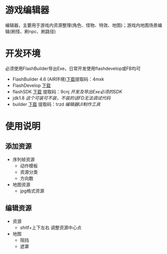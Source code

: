 # 游戏编辑器

编辑器，主要用于游戏内资源整理(角色、怪物、特效、地图)；游戏内地图场景编辑(刷怪、刷npc、刷路径)


# 开发环境
必须使用FlashBuilder导出Exe，日常开发使用flashdevelop或FB均可
* FlashBuilder 4.6 (AIR环境)[下载](https://pan.baidu.com/s/1ySpQpcwVcwa7dGkdprpWWg?pwd=4mxk)提取码：4mxk
* FlashDevelop [下载](http://www.flashdevelop.org/downloads/releases/FlashDevelop-5.3.3.exe)
* flashSDK [下载](https://pan.baidu.com/s/1L_F4PwEtWiP6bpl05Qms4g?pwd=9cnj) 提取码：9cnj  *开发及导出Exe必须的SDK*
* jdk1.8 *这个可装可不装，不装的话FD无法调试代码*
* builder [下载](https://pan.baidu.com/s/1Dh0Z7rM52RO2OzEjQmiUrg?pwd=trzd) 提取码：trzd  *编辑器UI制作工具*
# 使用说明

## 添加资源
* 序列帧资源
  * 动作模板 
  * 资源分类
  * 方向数
* 地图资源
  *  jpg格式资源
## 编辑资源
* 资源
  * shitf+上下左右 调整资源中心点
* 地图
  * 阻挡
  * 遮罩


